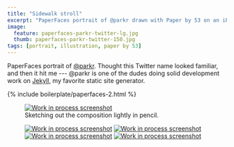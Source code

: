 ```yaml
---
title: "Sidewalk stroll"
excerpt: "PaperFaces portrait of @parkr drawn with Paper by 53 on an iPad."
image: 
  feature: paperfaces-parkr-twitter-lg.jpg
  thumb: paperfaces-parkr-twitter-150.jpg
tags: [portrait, illustration, paper by 53]
---
```


PaperFaces portrait of [@parkr](http://twitter.com/parkr). Thought this Twitter name looked familiar, and then it hit me --- @parkr is one of the dudes doing solid development work on [Jekyll](http://jekyllrb.com), my favorite static site generator.

{% include boilerplate/paperfaces-2.html %}

<figure>
	<a href="{{ site.url }}/images/paperfaces-parkr-process-1-lg.jpg"><img src="{{ site.url }}/images/paperfaces-parkr-process-1-600.jpg" alt="Work in process screenshot"></a>
	<figcaption>Sketching out the composition lightly in pencil.</figcaption>
</figure>

<figure class="half">
	<a href="{{ site.url }}/images/paperfaces-parkr-process-2-lg.jpg"><img src="{{ site.url }}/images/paperfaces-parkr-process-2-600.jpg" alt="Work in process screenshot"></a>
	<a href="{{ site.url }}/images/paperfaces-parkr-process-3-lg.jpg"><img src="{{ site.url }}/images/paperfaces-parkr-process-3-600.jpg" alt="Work in process screenshot"></a>
	<a href="{{ site.url }}/images/paperfaces-parkr-process-4-lg.jpg"><img src="{{ site.url }}/images/paperfaces-parkr-process-4-600.jpg" alt="Work in process screenshot"></a>
	<a href="{{ site.url }}/images/paperfaces-parkr-process-5-lg.jpg"><img src="{{ site.url }}/images/paperfaces-parkr-process-5-600.jpg" alt="Work in process screenshot"></a>
</figure>